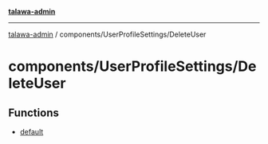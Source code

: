 [**talawa-admin**](../../../README.md)

***

[talawa-admin](../../../README.md) / components/UserProfileSettings/DeleteUser

# components/UserProfileSettings/DeleteUser

## Functions

- [default](functions/default.md)
